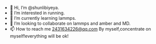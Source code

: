 - 👋 Hi, I’m @shunlibiyeya.
- 👀 I’m interested in running.
- 🌱 I’m currently learning lammps.
- 💞️ I’m looking to collaborate on lammps and amber and MD.
- 📫 How to reach me 2431634226@qq.com
By myself,concentrate on myself!everything will be ok!
<!---
shunlibiyeya/shunlibiyeya is a ✨ special ✨ repository because its `README.md` (this file) appears on your GitHub profile.
You can click the Preview link to take a look at your changes.
--->
